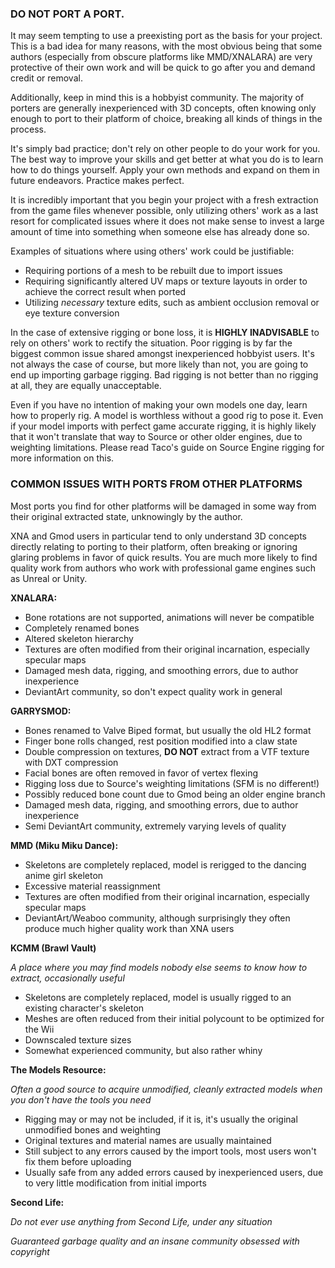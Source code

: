 ### DO NOT PORT A PORT.

It may seem tempting to use a preexisting port as the basis for your project. This is a bad idea for many reasons, with the most obvious being that some authors (especially from obscure platforms like MMD/XNALARA) are very protective of their own work and will be quick to go after you and demand credit or removal.

Additionally, keep in mind this is a hobbyist community. The majority of porters are generally inexperienced with 3D concepts, often knowing only enough to port to their platform of choice, breaking all kinds of things in the process.

It's simply bad practice; don't rely on other people to do your work for you. The best way to improve your skills and get better at what you do is to learn how to do things yourself. Apply your own methods and expand on them in future endeavors.
Practice makes perfect.

It is incredibly important that you begin your project with a fresh extraction from the game files whenever possible, only utilizing others' work as a last resort for complicated issues where it does not make sense to invest a large amount of time into something when someone else has already done so.

Examples of situations where using others' work could be justifiable:

* Requiring portions of a mesh to be rebuilt due to import issues
* Requiring significantly altered UV maps or texture layouts in order to achieve the correct result when ported
* Utilizing _necessary_ texture edits, such as ambient occlusion removal or eye texture conversion

In the case of extensive rigging or bone loss, it is **HIGHLY INADVISABLE** to rely on others' work to rectify the situation.
Poor rigging is by far the biggest common issue shared amongst inexperienced hobbyist users. It's not always the case of course, but more likely than not, you are going to end up importing garbage rigging.
Bad rigging is not better than no rigging at all, they are equally unacceptable.

Even if you have no intention of making your own models one day, learn how to properly rig. A model is worthless without a good rig to pose it. Even if your model imports with perfect game accurate rigging, it is highly likely that it won't translate that way to Source or other older engines, due to weighting limitations. Please read Taco's guide on Source Engine rigging for more information on this.

### COMMON ISSUES WITH PORTS FROM OTHER PLATFORMS

Most ports you find for other platforms will be damaged in some way from their original extracted state, unknowingly by the author.

XNA and Gmod users in particular tend to only understand 3D concepts directly relating to porting to their platform, often breaking or ignoring glaring problems in favor of quick results. You are much more likely to find quality work from authors who work with professional game engines such as Unreal or Unity.

**XNALARA:**
* Bone rotations are not supported, animations will never be compatible
* Completely renamed bones
* Altered skeleton hierarchy
* Textures are often modified from their original incarnation, especially specular maps
* Damaged mesh data, rigging, and smoothing errors, due to author inexperience
* DeviantArt community, so don't expect quality work in general

**GARRYSMOD:**
* Bones renamed to Valve Biped format, but usually the old HL2 format
* Finger bone rolls changed, rest position modified into a claw state
* Double compression on textures, **DO NOT** extract from a VTF texture with DXT compression
* Facial bones are often removed in favor of vertex flexing
* Rigging loss due to Source's weighting limitations (SFM is no different!)
* Possibly reduced bone count due to Gmod being an older engine branch
* Damaged mesh data, rigging, and smoothing errors, due to author inexperience
* Semi DeviantArt community, extremely varying levels of quality

**MMD (Miku Miku Dance):**
* Skeletons are completely replaced, model is rerigged to the dancing anime girl skeleton
* Excessive material reassignment
* Textures are often modified from their original incarnation, especially specular maps
* DeviantArt/Weaboo community, although surprisingly they often produce much higher quality work than XNA users

**KCMM (Brawl Vault)**

_A place where you may find models nobody else seems to know how to extract, occasionally useful_

* Skeletons are completely replaced, model is usually rigged to an existing character's skeleton
* Meshes are often reduced from their initial polycount to be optimized for the Wii
* Downscaled texture sizes
* Somewhat experienced community, but also rather whiny

**The Models Resource:**

_Often a good source to acquire unmodified, cleanly extracted models when you don't have the tools you need_

* Rigging may or may not be included, if it is, it's usually the original unmodified bones and weighting
* Original textures and material names are usually maintained
* Still subject to any errors caused by the import tools, most users won't fix them before uploading
* Usually safe from any added errors caused by inexperienced users, due to very little modification from initial imports

**Second Life:**

_Do not ever use anything from Second Life, under any situation_

_Guaranteed garbage quality and an insane community obsessed with copyright_
